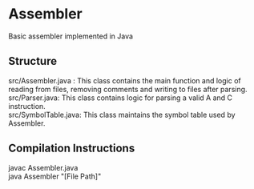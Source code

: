 # Assembler
Basic assembler implemented in Java

## Structure
src/Assembler.java : This class contains the main function and logic of reading from files, removing comments and writing to files after parsing.  
src/Parser.java: This class contains logic for parsing a valid A and C instruction.  
src/SymbolTable.java: This class maintains the symbol table used by Assembler.  

## Compilation Instructions
javac Assembler.java  
java Assembler "[File Path]"  